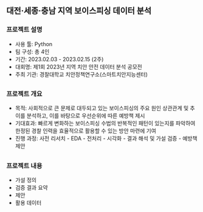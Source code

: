 ## 대전·세종·충남 지역 보이스피싱 데이터 분석
### 프로젝트 설명
* 사용 툴: Python
* 팀 구성: 총 4인
* 기간: 2023.02.03 - 2023.02.15 (2주)
* 대회명: 제1회 2023년 지역 치안 안전 데이터 분석 공모전
* 주최 기관: 경찰대학교 치안정책연구소(스마트치안지능센터)
##
### 프로젝트 개요
* 목적: 사회적으로 큰 문제로 대두되고 있는 보이스피싱의 주요 원인 상관관계 및 추이를 분석하고, 이를 바탕으로 우선순위에 따른 예방책 제시
* 기대효과: 빠르게 변화하는 보이스피싱 수법의 반복적인 패턴이 있는지를 파악하여 한정된 경찰 인력을 효율적으로 활용할 수 있는 방안 마련에 기여 
* 진행 과정: 사전 리서치 - EDA - 전처리 - 시각화 - 결과 해석 및 가설 검증 - 예방책 제안
##
### 프로젝트 내용
* 가설 정의
* 검증 결과 요약
* 제안
* 활용 데이터
